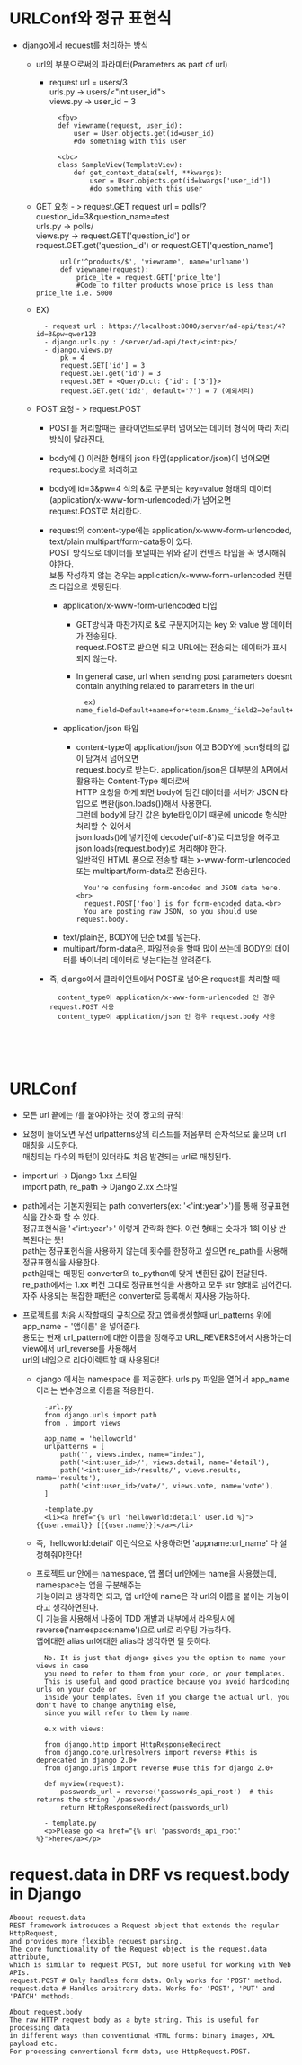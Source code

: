 # URLConf와 정규 표현식

- django에서 request를 처리하는 방식
    - url의 부분으로써의 파라미터(Parameters as part of url)
        - request url = users/3<br>
          urls.py -> users/<"int:user_id"><br>
          views.py -> user_id = 3<br>
                
                <fbv>
                def viewname(request, user_id):
                    user = User.objects.get(id=user_id)
                    #do something with this user
                    
                <cbc>
                class SampleView(TemplateView):
                    def get_context_data(self, **kwargs):
                        user = User.objects.get(id=kwargs['user_id'])
                        #do something with this user
                
    - GET 요청 - > request.GET 
          request url = polls/?question_id=3&question_name=test<br>
          urls.py -> polls/<br>
          views.py -> request.GET['question_id'] or request.GET.get('question_id') or request.GET['question_name']  
                
                url(r'^products/$', 'viewname', name='urlname')
                def viewname(request):
                    price_lte = request.GET['price_lte']
                    #Code to filter products whose price is less than price_lte i.e. 5000
    
    - EX)

            - request url : https://localhost:8000/server/ad-api/test/4?id=3&pw=qwer123
            - django.urls.py : /server/ad-api/test/<int:pk>/                
            - django.views.py
                pk = 4
                request.GET['id'] = 3
                request.GET.get('id') = 3
                request.GET = <QueryDict: {'id': ['3']}>
                request.GET.get('id2', default='7') = 7 (예외처리)
      
    - POST 요청 - > request.POST
        - POST를 처리할때는 클라이언트로부터 넘어오는 데이터 형식에 따라 처리 방식이 달라진다.
        - body에 {} 이러한 형태의 json 타입(application/json)이 넘어오면 request.body로 처리하고
        - body에 id=3&pw=4 식의 &로 구분되는 key=value 형태의 데이터(application/x-www-form-urlencoded)가 넘어오면<br>
          request.POST로 처리한다.
        
        - request의 content-type에는 application/x-www-form-urlencoded, text/plain multipart/form-data등이 있다.<br>
          POST 방식으로 데이터를 보낼때는 위와 같이 컨텐츠 타입을 꼭 명시해줘야한다.<br>
          보통 작성하지 않는 경우는 application/x-www-form-urlencoded 컨텐츠 타입으로 셋팅된다.<br>
          - application/x-www-form-urlencoded 타입
            - GET방식과 마찬가지로 &로 구분지어지는 key 와 value 쌍 데이터가 전송된다.<br>
              request.POST로 받으면 되고 URL에는 전송되는 데이터가 표시되지 않는다.
            - In general case, url when sending post parameters doesnt contain anything related to parameters in the url    
              
                    ex) name_field=Default+name+for+team.&name_field2=Default+name+for+team2.
        
          - application/json 타입
            - content-type이 application/json 이고 BODY에 json형태의 값이 담겨서 넘어오면<br>
              request.body로 받는다. application/json은 대부분의 API에서 활용하는 Content-Type 헤더로써<br>
              HTTP 요청을 하게 되면 body에 담긴 데이터를 서버가 JSON 타입으로 변환(json.loads())해서 사용한다.<br>
              그런데 body에 담긴 값은 byte타입이기 때문에 unicode 형식만 처리할 수 있어서<br>
              json.loads()에 넣기전에 decode('utf-8')로 디코딩을 해주고 json.loads(request.body)로 처리해야 한다.<br>
              일반적인 HTML 폼으로 전송할 때는 x-www-form-urlencoded 또는 multipart/form-data로 전송된다.
        
                    You're confusing form-encoded and JSON data here. <br>
                    request.POST['foo'] is for form-encoded data.<br> 
                    You are posting raw JSON, so you should use request.body.
                    
          - text/plain은, BODY에 단순 txt를 넣는다.<br>
          - multipart/form-data은, 파일전송을 할때 많이 쓰는데 BODY의 데이터를 바이너리 데이터로 넣는다는걸 알려준다.
        
        - 즉, django에서 클라이언트에서 POST로 넘어온 request를 처리할 때 
        
                content_type이 application/x-www-form-urlencoded 인 경우 request.POST 사용
                content_type이 application/json 인 경우 request.body 사용

    <br><br><br>
    
# URLConf
- 모든 url 끝에는 /를 붙여야하는 것이 장고의 규칙!
- 요청이 들어오면 우선 urlpatterns상의 리스트를 처음부터 순차적으로 훑으며 url 매칭을 시도한다.<br>
  매칭되는 다수의 패턴이 있더라도 처음 발견되는 url로 매칭된다.

- import url -> Django 1.xx 스타일 <br> 
  import path, re_path -> Django 2.xx 스타일 

- path에서는 기본지원되는 path converters(ex: '<'int:year'>')를 통해 정규표현식을 간소화 할 수 있다.<br>
  정규표현식을 '<'int:year'>' 이렇게 간략화 한다. 이런 형태는 숫자가 1회 이상 반복된다는 뜻! <br>
  path는 정규표현식을 사용하지 않는데 횟수를 한정하고 싶으면 re_path를 사용해 정규표현식을 사용한다.<br>
  path일때는 매핑된 converter의 to_python에 맞게 변환된 값이 전달된다.<br>
  re_path에서는 1.xx 버전 그대로 정규표현식을 사용하고 모두 str 형태로 넘어간다.<br>
  자주 사용되는 복잡한 패턴은 converter로 등록해서 재사용 가능하다.

- 프로젝트를 처음 시작할때의 규칙으로 장고 앱을생성할때 url_patterns 위에 app_name = '앱이름' 을 넣어준다.<br>
  용도는 현재 url_pattern에 대한 이름을 정해주고 URL_REVERSE에서 사용하는데 view에서 url_reverse를 사용해서<br>
  url의 네임으로 리다이렉트할 때 사용된다!
    - django 에서는 namespace 를 제공한다. urls.py 파일을 열어서 app_name 이라는 변수명으로 이름을 적용한다.<br>
            
            -url.py
            from django.urls import path 
            from . import views 

            app_name = 'helloworld' 
            urlpatterns = [ 
                path('', views.index, name="index"),      
                path('<int:user_id>/', views.detail, name='detail'), 
                path('<int:user_id>/results/', views.results, name='results'), 
                path('<int:user_id>/vote/', views.vote, name='vote'),  
            ]
            
            -template.py
            <li><a href="{% url 'helloworld:detail' user.id %}">{{user.email}} [{{user.name}}]</a></li>
    
    - 즉, 'helloworld:detail' 이런식으로 사용하려면 'appname:url_name' 다 설정해줘야한다!
    - 프로젝트 url안에는 namespace, 앱 폴더 url안에는 name을 사용했는데, namespace는 앱을 구분해주는<br>
      기능이라고 생각하면 되고, 앱 url안에 name은 각 url의 이름을 붙이는 기능이라고 생각하면된다.<br>
      이 기능을 사용해서 나중에 TDD 개발과 내부에서 라우팅시에 reverse('namespace:name')으로 url로 라우팅 가능하다.<br>
      앱에대한 alias url에대한 alias라 생각하면 될 듯하다.
      
            No. It is just that django gives you the option to name your views in case 
            you need to refer to them from your code, or your templates. 
            This is useful and good practice because you avoid hardcoding urls on your code or 
            inside your templates. Even if you change the actual url, you don't have to change anything else, 
            since you will refer to them by name.

            e.x with views:
            
            from django.http import HttpResponseRedirect
            from django.core.urlresolvers import reverse #this is deprecated in django 2.0+
            from django.urls import reverse #use this for django 2.0+
            
            def myview(request):
                passwords_url = reverse('passwords_api_root')  # this returns the string `/passwords/`
                return HttpResponseRedirect(passwords_url)
            
            - template.py
            <p>Please go <a href="{% url 'passwords_api_root' %}">here</a></p>
            


# request.data in DRF vs request.body in Django
    Aboout request.data
    REST framework introduces a Request object that extends the regular HttpRequest, 
    and provides more flexible request parsing. 
    The core functionality of the Request object is the request.data attribute, 
    which is similar to request.POST, but more useful for working with Web APIs.
    request.POST # Only handles form data. Only works for 'POST' method.
    request.data # Handles arbitrary data. Works for 'POST', 'PUT' and 'PATCH' methods.

    About request.body
    The raw HTTP request body as a byte string. This is useful for processing data 
    in different ways than conventional HTML forms: binary images, XML payload etc. 
    For processing conventional form data, use HttpRequest.POST.